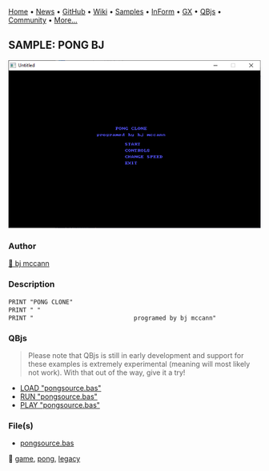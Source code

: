[Home](https://qb64.com) • [News](../../news.md) • [GitHub](https://github.com/QB64Official/qb64) • [Wiki](wiki.md) • [Samples](../../samples.md) • [InForm](../../inform.md) • [GX](../../gx.md) • [QBjs](../../qbjs.md) • [Community](../../community.md) • [More...](../../more.md)

## SAMPLE: PONG BJ

![screenshot.png](img/screenshot.png)

### Author

[🐝 bj mccann](../bj-mccann.md) 

### Description

```text
PRINT "PONG CLONE"
PRINT " "
PRINT "                            programed by bj mccann"
```

### QBjs

> Please note that QBjs is still in early development and support for these examples is extremely experimental (meaning will most likely not work). With that out of the way, give it a try!

* [LOAD "pongsource.bas"](https://qbjs.org/index.html?src=https://qb64.com/samples/pong-bj/src/pongsource.bas)
* [RUN "pongsource.bas"](https://qbjs.org/index.html?mode=auto&src=https://qb64.com/samples/pong-bj/src/pongsource.bas)
* [PLAY "pongsource.bas"](https://qbjs.org/index.html?mode=play&src=https://qb64.com/samples/pong-bj/src/pongsource.bas)

### File(s)

* [pongsource.bas](src/pongsource.bas)

🔗 [game](../game.md), [pong](../pong.md), [legacy](../legacy.md)
